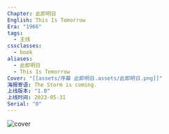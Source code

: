 ```yaml
---
Chapter: 此即明日
English: This Is Tomorrow
Era: "1966"
tags:
  - 主线
cssclasses:
  - book
aliases:
  - 此即明日
  - This Is Tomorrow
Cover: "[[assets/序幕 此即明日.assets/此即明日.png]]"
海报寄语: The Storm is coming.
上线版本: "1.0"
上线时间: 2023-05-31
Serial: "0"
---
```

![cover](assets/序幕%20此即明日.assets/此即明日.png)